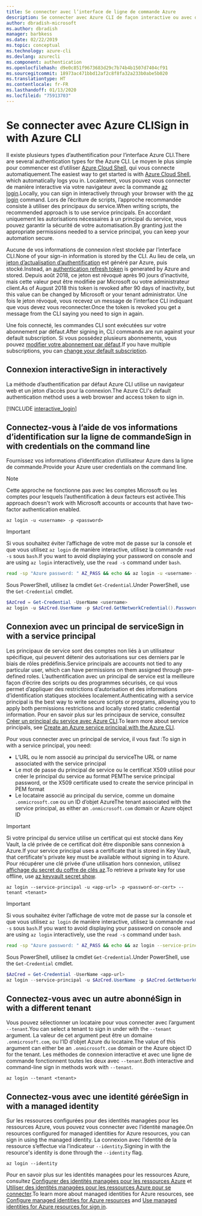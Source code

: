 ```yaml
---
title: Se connecter avec l’interface de ligne de commande Azure
description: Se connecter avec Azure CLI de façon interactive ou avec des informations d’identification locales
author: dbradish-microsoft
ms.author: dbradish
manager: barbkess
ms.date: 02/22/2019
ms.topic: conceptual
ms.technology: azure-cli
ms.devlang: azurecli
ms.component: authentication
ms.openlocfilehash: d9e0c851f9673683d29c7b74b4b1507d7404cf91
ms.sourcegitcommit: 18973ac471bbd12af2c8f8fa32a233b0abe5b020
ms.translationtype: HT
ms.contentlocale: fr-FR
ms.lasthandoff: 01/13/2020
ms.locfileid: "75913703"
---
```

# <a name="sign-in-with-azure-cli"></a><span data-ttu-id="4a7dd-103">Se connecter avec Azure CLI</span><span class="sxs-lookup"><span data-stu-id="4a7dd-103">Sign in with Azure CLI</span></span> 

<span data-ttu-id="4a7dd-104">Il existe plusieurs types d’authentification pour l’interface Azure CLI.</span><span class="sxs-lookup"><span data-stu-id="4a7dd-104">There are several authentication types for the Azure CLI.</span></span> <span data-ttu-id="4a7dd-105">Le moyen le plus simple pour commencer est d’utiliser [Azure Cloud Shell](/azure/cloud-shell/overview), qui vous connecte automatiquement.</span><span class="sxs-lookup"><span data-stu-id="4a7dd-105">The easiest way to get started is with [Azure Cloud Shell](/azure/cloud-shell/overview), which automatically logs you in.</span></span>
<span data-ttu-id="4a7dd-106">Localement, vous pouvez vous connecter de manière interactive via votre navigateur avec la commande [az login](/cli/azure/reference-index#az-login).</span><span class="sxs-lookup"><span data-stu-id="4a7dd-106">Locally, you can sign in interactively through your browser with the [az login](/cli/azure/reference-index#az-login) command.</span></span> <span data-ttu-id="4a7dd-107">Lors de l’écriture de scripts, l’approche recommandée consiste à utiliser des principaux du service.</span><span class="sxs-lookup"><span data-stu-id="4a7dd-107">When writing scripts, the recommended approach is to use service principals.</span></span> <span data-ttu-id="4a7dd-108">En accordant uniquement les autorisations nécessaires à un principal du service, vous pouvez garantir la sécurité de votre automatisation.</span><span class="sxs-lookup"><span data-stu-id="4a7dd-108">By granting just the appropriate permissions needed to a service principal, you can keep your automation secure.</span></span>

<span data-ttu-id="4a7dd-109">Aucune de vos informations de connexion n’est stockée par l’interface CLI.</span><span class="sxs-lookup"><span data-stu-id="4a7dd-109">None of your sign-in information is stored by the CLI.</span></span> <span data-ttu-id="4a7dd-110">Au lieu de cela, un [jeton d’actualisation d’authentification](https://docs.microsoft.com/azure/active-directory/develop/v1-id-and-access-tokens#refresh-tokens) est généré par Azure, puis stocké.</span><span class="sxs-lookup"><span data-stu-id="4a7dd-110">Instead, an [authentication refresh token](https://docs.microsoft.com/azure/active-directory/develop/v1-id-and-access-tokens#refresh-tokens) is generated by Azure and stored.</span></span> <span data-ttu-id="4a7dd-111">Depuis août 2018, ce jeton est révoqué après 90 jours d’inactivité, mais cette valeur peut être modifiée par Microsoft ou votre administrateur client.</span><span class="sxs-lookup"><span data-stu-id="4a7dd-111">As of August 2018 this token is revoked after 90 days of inactivity, but this value can be changed by Microsoft or your tenant administrator.</span></span> <span data-ttu-id="4a7dd-112">Une fois le jeton révoqué, vous recevez un message de l’interface CLI indiquant que vous devez vous reconnecter.</span><span class="sxs-lookup"><span data-stu-id="4a7dd-112">Once the token is revoked you get a message from the CLI saying you need to sign in again.</span></span>

<span data-ttu-id="4a7dd-113">Une fois connecté, les commandes CLI sont exécutées sur votre abonnement par défaut.</span><span class="sxs-lookup"><span data-stu-id="4a7dd-113">After signing in, CLI commands are run against your default subscription.</span></span> <span data-ttu-id="4a7dd-114">Si vous possédez plusieurs abonnements, vous pouvez [modifier votre abonnement par défaut](manage-azure-subscriptions-azure-cli.md).</span><span class="sxs-lookup"><span data-stu-id="4a7dd-114">If you have multiple subscriptions, you can [change your default subscription](manage-azure-subscriptions-azure-cli.md).</span></span>

## <a name="sign-in-interactively"></a><span data-ttu-id="4a7dd-115">Connexion interactive</span><span class="sxs-lookup"><span data-stu-id="4a7dd-115">Sign in interactively</span></span>

<span data-ttu-id="4a7dd-116">La méthode d’authentification par défaut Azure CLI utilise un navigateur web et un jeton d’accès pour la connexion.</span><span class="sxs-lookup"><span data-stu-id="4a7dd-116">The Azure CLI's default authentication method uses a web browser and access token to sign in.</span></span>

[!INCLUDE [interactive_login](includes/interactive-login.md)]

## <a name="sign-in-with-credentials-on-the-command-line"></a><span data-ttu-id="4a7dd-117">Connectez-vous à l’aide de vos informations d’identification sur la ligne de commande</span><span class="sxs-lookup"><span data-stu-id="4a7dd-117">Sign in with credentials on the command line</span></span>

<span data-ttu-id="4a7dd-118">Fournissez vos informations d’identification d’utilisateur Azure dans la ligne de commande.</span><span class="sxs-lookup"><span data-stu-id="4a7dd-118">Provide your Azure user credentials on the command line.</span></span>

> [!Note]
> <span data-ttu-id="4a7dd-119">Cette approche ne fonctionne pas avec les comptes Microsoft ou les comptes pour lesquels l’authentification à deux facteurs est activée.</span><span class="sxs-lookup"><span data-stu-id="4a7dd-119">This approach doesn't work with Microsoft accounts or accounts that have two-factor authentication enabled.</span></span>

```azurecli-interactive
az login -u <username> -p <password>
```

> [!IMPORTANT]
> <span data-ttu-id="4a7dd-120">Si vous souhaitez éviter l’affichage de votre mot de passe sur la console et que vous utilisez `az login` de manière interactive, utilisez la commande `read -s` sous `bash`.</span><span class="sxs-lookup"><span data-stu-id="4a7dd-120">If you want to avoid displaying your password on console and are using `az login` interactively, use the `read -s` command under `bash`.</span></span>
>
> ```bash
> read -sp "Azure password: " AZ_PASS && echo && az login -u <username> -p $AZ_PASS
> ```
>
> <span data-ttu-id="4a7dd-121">Sous PowerShell, utilisez la cmdlet `Get-Credential`.</span><span class="sxs-lookup"><span data-stu-id="4a7dd-121">Under PowerShell, use the `Get-Credential` cmdlet.</span></span>
>
> ```powershell
> $AzCred = Get-Credential -UserName <username>
> az login -u $AzCred.UserName -p $AzCred.GetNetworkCredential().Password
> ```

## <a name="sign-in-with-a-service-principal"></a><span data-ttu-id="4a7dd-122">Connexion avec un principal de service</span><span class="sxs-lookup"><span data-stu-id="4a7dd-122">Sign in with a service principal</span></span>

<span data-ttu-id="4a7dd-123">Les principaux de service sont des comptes non liés à un utilisateur spécifique, qui peuvent détenir des autorisations sur ces derniers par le biais de rôles prédéfinis.</span><span class="sxs-lookup"><span data-stu-id="4a7dd-123">Service principals are accounts not tied to any particular user, which can have permissions on them assigned through pre-defined roles.</span></span> <span data-ttu-id="4a7dd-124">L’authentification avec un principal de service est la meilleure façon d’écrire des scripts ou des programmes sécurisés, ce qui vous permet d’appliquer des restrictions d’autorisation et des informations d’identification statiques stockées localement.</span><span class="sxs-lookup"><span data-stu-id="4a7dd-124">Authenticating with a service principal is the best way to write secure scripts or programs, allowing you to apply both permissions restrictions and locally stored static credential information.</span></span> <span data-ttu-id="4a7dd-125">Pour en savoir plus sur les principaux de service, consultez [Créer un principal du service avec Azure CLI](create-an-azure-service-principal-azure-cli.md).</span><span class="sxs-lookup"><span data-stu-id="4a7dd-125">To learn more about service principals, see [Create an Azure service principal with the Azure CLI](create-an-azure-service-principal-azure-cli.md).</span></span>

<span data-ttu-id="4a7dd-126">Pour vous connecter avec un principal de service, il vous faut :</span><span class="sxs-lookup"><span data-stu-id="4a7dd-126">To sign in with a service principal, you need:</span></span>

* <span data-ttu-id="4a7dd-127">L’URL ou le nom associé au principal du service</span><span class="sxs-lookup"><span data-stu-id="4a7dd-127">The URL or name associated with the service principal</span></span>
* <span data-ttu-id="4a7dd-128">Le mot de passe du principal de service ou le certificat X509 utilisé pour créer le principal du service au format PEM</span><span class="sxs-lookup"><span data-stu-id="4a7dd-128">The service principal password, or the X509 certificate used to create the service principal in PEM format</span></span>
* <span data-ttu-id="4a7dd-129">Le locataire associé au principal du service, comme un domaine `.onmicrosoft.com` ou un ID d’objet Azure</span><span class="sxs-lookup"><span data-stu-id="4a7dd-129">The tenant associated with the service principal, as either an `.onmicrosoft.com` domain or Azure object ID</span></span>

> [!IMPORTANT]
>
> <span data-ttu-id="4a7dd-130">Si votre principal du service utilise un certificat qui est stocké dans Key Vault, la clé privée de ce certificat doit être disponible sans connexion à Azure.</span><span class="sxs-lookup"><span data-stu-id="4a7dd-130">If your service principal uses a certificate that is stored in Key Vault, that certificate's private key must be available without signing in to Azure.</span></span> <span data-ttu-id="4a7dd-131">Pour récupérer une clé privée d’une utilisation hors connexion, utilisez [affichage du secret du coffre de clés az](/cli/azure/keyvault/secret).</span><span class="sxs-lookup"><span data-stu-id="4a7dd-131">To retrieve a private key for use offline, use [az keyvault secret show](/cli/azure/keyvault/secret).</span></span>

```azurecli-interactive
az login --service-principal -u <app-url> -p <password-or-cert> --tenant <tenant>
```

> [!IMPORTANT]
> <span data-ttu-id="4a7dd-132">Si vous souhaitez éviter l’affichage de votre mot de passe sur la console et que vous utilisez `az login` de manière interactive, utilisez la commande `read -s` sous `bash`.</span><span class="sxs-lookup"><span data-stu-id="4a7dd-132">If you want to avoid displaying your password on console and are using `az login` interactively, use the `read -s` command under `bash`.</span></span>
>
> ```bash
> read -sp "Azure password: " AZ_PASS && echo && az login --service-principal -u <app-url> -p $AZ_PASS --tenant <tenant>
> ```
>
> <span data-ttu-id="4a7dd-133">Sous PowerShell, utilisez la cmdlet `Get-Credential`.</span><span class="sxs-lookup"><span data-stu-id="4a7dd-133">Under PowerShell, use the `Get-Credential` cmdlet.</span></span>
>
> ```powershell
> $AzCred = Get-Credential -UserName <app-url>
> az login --service-principal -u $AzCred.UserName -p $AzCred.GetNetworkCredential().Password --tenant <tenant>
> ```

## <a name="sign-in-with-a-different-tenant"></a><span data-ttu-id="4a7dd-134">Connectez-vous avec un autre abonné</span><span class="sxs-lookup"><span data-stu-id="4a7dd-134">Sign in with a different tenant</span></span>

<span data-ttu-id="4a7dd-135">Vous pouvez sélectionner un locataire pour vous connecter avec l’argument `--tenant`.</span><span class="sxs-lookup"><span data-stu-id="4a7dd-135">You can select a tenant to sign in under with the `--tenant` argument.</span></span> <span data-ttu-id="4a7dd-136">La valeur de cet argument peut être un domaine `.onmicrosoft.com`, ou l’ID d’objet Azure du locataire.</span><span class="sxs-lookup"><span data-stu-id="4a7dd-136">The value of this argument can either be an `.onmicrosoft.com` domain or the Azure object ID for the tenant.</span></span> <span data-ttu-id="4a7dd-137">Les méthodes de connexion interactive et avec une ligne de commande fonctionnent toutes les deux avec `--tenant`.</span><span class="sxs-lookup"><span data-stu-id="4a7dd-137">Both interactive and command-line sign in methods work with `--tenant`.</span></span>

```azurecli-interactive
az login --tenant <tenant>
```

## <a name="sign-in-with-a-managed-identity"></a><span data-ttu-id="4a7dd-138">Connectez-vous avec une identité gérée</span><span class="sxs-lookup"><span data-stu-id="4a7dd-138">Sign in with a managed identity</span></span>

<span data-ttu-id="4a7dd-139">Sur les ressources configurées pour des identités managées pour les ressources Azure, vous pouvez vous connecter avec l’identité managée.</span><span class="sxs-lookup"><span data-stu-id="4a7dd-139">On resources configured for managed identities for Azure resources, you can sign in using the managed identity.</span></span> <span data-ttu-id="4a7dd-140">La connexion avec l’identité de la ressource s’effectue via l’indicateur `--identity`.</span><span class="sxs-lookup"><span data-stu-id="4a7dd-140">Signing in with the resource's identity is done through the `--identity` flag.</span></span>

```azurecli-interactive
az login --identity
```

<span data-ttu-id="4a7dd-141">Pour en savoir plus sur les identités managées pour les ressources Azure, consultez [Configurer des identités managées pour les ressources Azure](https://docs.microsoft.com/azure/active-directory/managed-identities-azure-resources/qs-configure-cli-windows-vm) et [Utiliser des identités managées pour les ressources Azure pour se connecter](https://docs.microsoft.com/azure/active-directory/managed-identities-azure-resources/how-to-use-vm-sign-in).</span><span class="sxs-lookup"><span data-stu-id="4a7dd-141">To learn more about managed identities for Azure resources, see [Configure managed identities for Azure resources](https://docs.microsoft.com/azure/active-directory/managed-identities-azure-resources/qs-configure-cli-windows-vm) and [Use managed identities for Azure resources for sign in](https://docs.microsoft.com/azure/active-directory/managed-identities-azure-resources/how-to-use-vm-sign-in).</span></span>

